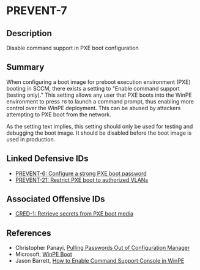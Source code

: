 # PREVENT-7

## Description
Disable command support in PXE boot configuration

## Summary
When configuring a boot image for preboot execution environment (PXE) booting in SCCM, there exists a setting to "Enable command support (testing only)." This setting allows any user that PXE boots into the WinPE environment to press `F8` to launch a command prompt, thus enabling more control over the  WinPE deployment. This can be abused by attackers attempting to PXE boot from the network.

As the setting text implies, this setting should only be used for testing and debugging the boot image. It should be disabled before the boot image is used in production.

## Linked Defensive IDs
- [PREVENT-6: Configure a strong PXE boot password](../../../defense-techniques/PREVENT/PREVENT-6/prevent-6_description.md)
- [PREVENT-21: Restrict PXE boot to authorized VLANs](../../../defense-techniques/PREVENT/PREVENT-21/prevent-21_description.md)

## Associated Offensive IDs
- [CRED-1: Retrieve secrets from PXE boot media](../../../attack-techniques/CRED/CRED-1/cred-1_description.md)

## References
- Christopher Panayi, [Pulling Passwords Out of Configuration Manager](https://www.youtube.com/watch?v=Ly9goAud0gs)
- Microsoft, [WinPE Boot](https://learn.microsoft.com/en-us/troubleshoot/mem/configmgr/os-deployment/understand-pxe-boot#winpe-boot)
- Jason Barrett, [How to Enable Command Support Console in WinPE](https://learnmesccm.com/ts/enable-command-support-console-winpe.html)